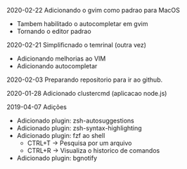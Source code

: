 2020-02-22 Adicionando o gvim como padrao para MacOS
- Tambem habilitado o autocompletar em gvim
- Tornando o editor padrao

2020-02-21 Simplificnado o temrinal (outra vez)

- Adicionando melhorias ao VIM
- Adicionando autocompletar

2020-02-03 Preparando repositorio para ir ao github.

2020-01-28 Adicionado clustercmd (aplicacao node.js)

2019-04-07 Adições

-   Adicionado plugin: zsh-autosuggestions
-   Adicionado plugin: zsh-syntax-highlighting
-   Adicionado plugin: fzf ao shell
    -   CTRL+T -> Pesquisa por um arquivo
    -   CTRL+R -> Visualiza o historico de comandos
-   Adicionado plugin: bgnotify
